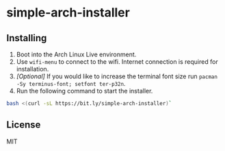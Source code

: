 # simple-arch-installer

## Installing

1. Boot into the Arch Linux Live environment.
2. Use `wifi-menu` to connect to the wifi. Internet connection is required for installation.
3. *[Optional]* If you would like to increase the terminal font size run `pacman -Sy terminus-font; setfont ter-p32n`.
4. Run the following command to start the installer.

```bash
bash <(curl -sL https://bit.ly/simple-arch-installer)`
```

## License

MIT
